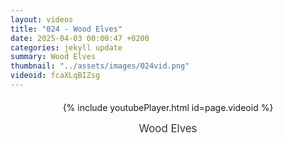 ```yaml
---
layout: videos
title: "024 - Wood Elves"
date: 2025-04-03 00:00:47 +0200
categories: jekyll update
summary: Wood Elves
thumbnail: "../assets/images/024vid.png"
videoid: fcaXLqBIZsg
---
```


<div style="text-align: center; margin-top: 20px;">
  {% include youtubePlayer.html id=page.videoid %}
  <p style="margin-top: 15px; font-size: 1.2em; color: #333;">
    Wood Elves
  </p>
</div>
